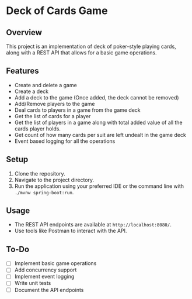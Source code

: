 # Deck of Cards Game

## Overview
This project is an implementation of deck of poker-style playing cards, along with a REST API that allows for a basic game operations.

## Features
- Create and delete a game
- Create a deck
- Add a deck to the game (Once added, the deck cannot be removed)
- Add/Remove players to the game
- Deal cards to players in a game from the game deck
- Get the list of cards for a player
- Get the list of players in a game along with total added value of all the cards player holds.
- Get count of how many cards per suit are left undealt in the game deck
- Event based logging for all the operations

## Setup
1. Clone the repository.
2. Navigate to the project directory.
3. Run the application using your preferred IDE or the command line with `./mvnw spring-boot:run`.

## Usage
- The REST API endpoints are available at `http://localhost:8080/`.
- Use tools like Postman to interact with the API.

## To-Do
- [ ] Implement basic game operations
- [ ] Add concurrency support
- [ ] Implement event logging
- [ ] Write unit tests
- [ ] Document the API endpoints